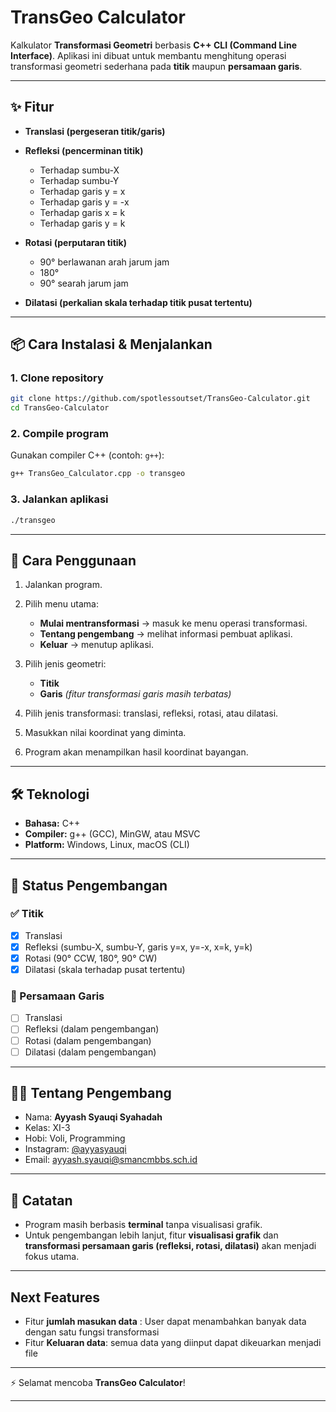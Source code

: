 # TransGeo Calculator

Kalkulator **Transformasi Geometri** berbasis **C++ CLI (Command Line Interface)**.
Aplikasi ini dibuat untuk membantu menghitung operasi transformasi geometri sederhana pada **titik** maupun **persamaan garis**.

---

## ✨ Fitur

* **Translasi (pergeseran titik/garis)**
* **Refleksi (pencerminan titik)**

  * Terhadap sumbu-X
  * Terhadap sumbu-Y
  * Terhadap garis y = x
  * Terhadap garis y = -x
  * Terhadap garis x = k
  * Terhadap garis y = k
* **Rotasi (perputaran titik)**

  * 90° berlawanan arah jarum jam
  * 180°
  * 90° searah jarum jam
* **Dilatasi (perkalian skala terhadap titik pusat tertentu)**

---

## 📦 Cara Instalasi & Menjalankan

### 1. Clone repository

```bash
git clone https://github.com/spotlessoutset/TransGeo-Calculator.git
cd TransGeo-Calculator
```

### 2. Compile program

Gunakan compiler C++ (contoh: `g++`):

```bash
g++ TransGeo_Calculator.cpp -o transgeo
```

### 3. Jalankan aplikasi

```bash
./transgeo
```

---

## 📖 Cara Penggunaan

1. Jalankan program.
2. Pilih menu utama:

   * **Mulai mentransformasi** → masuk ke menu operasi transformasi.
   * **Tentang pengembang** → melihat informasi pembuat aplikasi.
   * **Keluar** → menutup aplikasi.
3. Pilih jenis geometri:

   * **Titik**
   * **Garis** *(fitur transformasi garis masih terbatas)*
4. Pilih jenis transformasi: translasi, refleksi, rotasi, atau dilatasi.
5. Masukkan nilai koordinat yang diminta.
6. Program akan menampilkan hasil koordinat bayangan.

---

## 🛠️ Teknologi

* **Bahasa:** C++
* **Compiler:** g++ (GCC), MinGW, atau MSVC
* **Platform:** Windows, Linux, macOS (CLI)

---

## 🚧 Status Pengembangan

### ✅ Titik

* [x] Translasi
* [x] Refleksi (sumbu-X, sumbu-Y, garis y=x, y=-x, x=k, y=k)
* [x] Rotasi (90° CCW, 180°, 90° CW)
* [x] Dilatasi (skala terhadap pusat tertentu)

### 🔄 Persamaan Garis

* [ ] Translasi
* [ ] Refleksi (dalam pengembangan)
* [ ] Rotasi (dalam pengembangan)
* [ ] Dilatasi (dalam pengembangan)

---

## 👨‍💻 Tentang Pengembang

* Nama: **Ayyash Syauqi Syahadah**
* Kelas: XI-3
* Hobi: Voli, Programming
* Instagram: [@ayyasyauqi](https://instagram.com/ayyasyauqi)
* Email: [ayyash.syauqi@smancmbbs.sch.id](mailto:ayyash.syauqi@smancmbbs.sch.id)

---

## 📝 Catatan

* Program masih berbasis **terminal** tanpa visualisasi grafik.
* Untuk pengembangan lebih lanjut, fitur **visualisasi grafik** dan **transformasi persamaan garis (refleksi, rotasi, dilatasi)** akan menjadi fokus utama.
---
## Next Features
* Fitur **jumlah masukan data** : User dapat menambahkan banyak data dengan satu fungsi transformasi
* Fitur **Keluaran data**: semua data yang diinput dapat dikeuarkan menjadi file

---

⚡ Selamat mencoba **TransGeo Calculator**!

---
